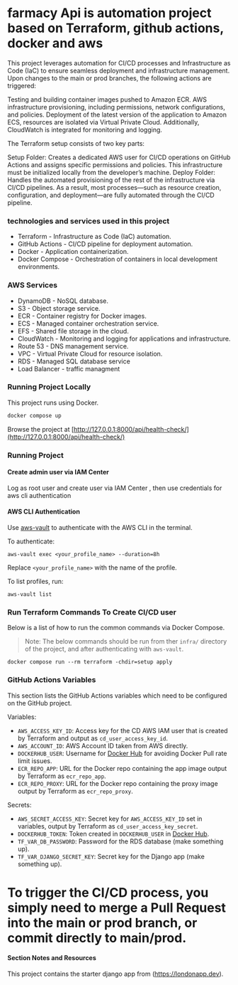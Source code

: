# farmacy Api is automation project based on Terraform, github actions, docker and aws 
This project leverages automation for CI/CD processes and Infrastructure as Code (IaC) to ensure seamless deployment and infrastructure management. Upon changes to the main or prod branches, the following actions are triggered:

Testing and building container images pushed to Amazon ECR.
AWS infrastructure provisioning, including permissions, network configurations, and policies.
Deployment of the latest version of the application to Amazon ECS, resources are isolated via Virtual Private Cloud.
Additionally, CloudWatch is integrated for monitoring and logging.

The Terraform setup consists of two key parts:

Setup Folder: Creates a dedicated AWS user for CI/CD operations on GitHub Actions and assigns specific permissions and policies. This infrastructure must be initialized locally from the developer’s machine.
Deploy Folder: Handles the automated provisioning of the rest of the infrastructure via CI/CD pipelines.
As a result, most processes—such as resource creation, configuration, and deployment—are fully automated through the CI/CD pipeline.


### technologies and services used in this project

- Terraform - Infrastructure as Code (IaC) automation.
- GitHub Actions - CI/CD pipeline for deployment automation.
- Docker - Application containerization.
- Docker Compose - Orchestration of containers in local development environments.

### AWS Services

- DynamoDB - NoSQL database.
- S3 - Object storage service.
- ECR - Container registry for Docker images.
- ECS - Managed container orchestration service.
- EFS - Shared file storage in the cloud.
- CloudWatch - Monitoring and logging for applications and infrastructure.
- Route 53 - DNS management service.
- VPC - Virtual Private Cloud for resource isolation.
- RDS - Managed SQL database service
- Load Balancer - traffic managment

### Running Project Locally

This project runs using Docker. 

```sh
docker compose up
```

 Browse the project at [http://127.0.0.1:8000/api/health-check/](http://127.0.0.1:8000/api/health-check/)



### Running Project

#### Create admin user via  IAM Center
Log as root user and create user via IAM Center , then use credentials for aws cli authentication

#### AWS CLI Authentication

 Use [aws-vault](https://github.com/99designs/aws-vault) to authenticate with the AWS CLI in the terminal.

To authenticate:

```
aws-vault exec <your_profile_name> --duration=8h
```

Replace `<your_profile_name>` with the name of the profile.

To list profiles, run:

```
aws-vault list
```


### Run Terraform Commands To Create CI/CD user

Below is a list of how to run the common commands via Docker Compose.

> Note: The below commands should be run from ther `infra/` directory of the project, and after authenticating with `aws-vault`.


```
docker compose run --rm terraform -chdir=setup apply

```

### GitHub Actions Variables

This section lists the GitHub Actions variables which need to be configured on the GitHub project.

Variables:

- `AWS_ACCESS_KEY_ID`: Access key for the CD AWS IAM user that is created by Terraform and output as `cd_user_access_key_id`.
- `AWS_ACCOUNT_ID`: AWS Account ID taken from AWS directly.
- `DOCKERHUB_USER`: Username for [Docker Hub](https://hub.docker.com/) for avoiding Docker Pull rate limit issues.
- `ECR_REPO_APP`: URL for the Docker repo containing the app image output by Terraform as `ecr_repo_app`.
- `ECR_REPO_PROXY`: URL for the Docker repo containing the proxy image output by Terraform as `ecr_repo_proxy`.

Secrets:

- `AWS_SECRET_ACCESS_KEY`: Secret key for `AWS_ACCESS_KEY_ID` set in variables, output by Terraform as `cd_user_access_key_secret`.
- `DOCKERHUB_TOKEN`: Token created in `DOCKERHUB_USER` in [Docker Hub](https://hub.docker.com/).
- `TF_VAR_DB_PASSWORD`: Password for the RDS database (make something up).
- `TF_VAR_DJANGO_SECRET_KEY`: Secret key for the Django app (make something up).


# To trigger the CI/CD process, you simply need to merge a Pull Request into the main or prod branch, or commit directly to main/prod.



#### Section Notes and Resources
This project contains the starter django app  from  (https://londonapp.dev).